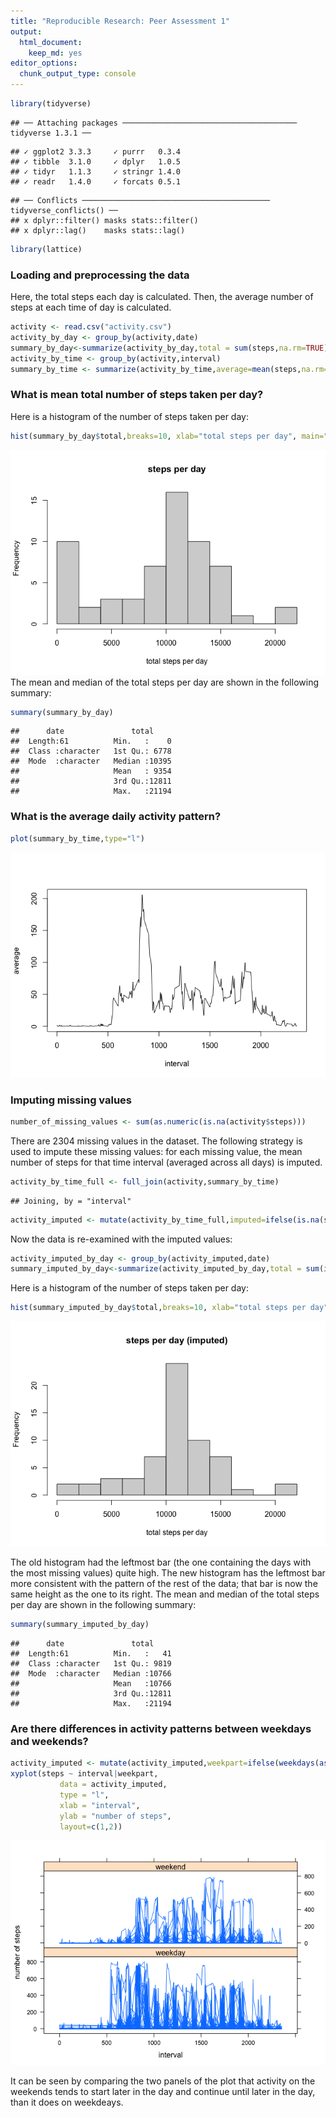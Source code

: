 ```yaml
---
title: "Reproducible Research: Peer Assessment 1"
output: 
  html_document: 
    keep_md: yes
editor_options: 
  chunk_output_type: console
---
```



```r
library(tidyverse)
```

```
## ── Attaching packages ─────────────────────────────────────── tidyverse 1.3.1 ──
```

```
## ✓ ggplot2 3.3.3     ✓ purrr   0.3.4
## ✓ tibble  3.1.0     ✓ dplyr   1.0.5
## ✓ tidyr   1.1.3     ✓ stringr 1.4.0
## ✓ readr   1.4.0     ✓ forcats 0.5.1
```

```
## ── Conflicts ────────────────────────────────────────── tidyverse_conflicts() ──
## x dplyr::filter() masks stats::filter()
## x dplyr::lag()    masks stats::lag()
```

```r
library(lattice)
```

### Loading and preprocessing the data
Here, the total steps each day is calculated.
Then, the average number of steps at each time of day is calculated.

```r
activity <- read.csv("activity.csv")
activity_by_day <- group_by(activity,date)
summary_by_day<-summarize(activity_by_day,total = sum(steps,na.rm=TRUE))
activity_by_time <- group_by(activity,interval)
summary_by_time <- summarize(activity_by_time,average=mean(steps,na.rm=TRUE))
```

### What is mean total number of steps taken per day?
Here is a histogram of the number of steps taken per day:

```r
hist(summary_by_day$total,breaks=10, xlab="total steps per day", main="steps per day")
```

![](PA1_template_files/figure-html/unnamed-chunk-3-1.png)<!-- -->
The mean and median of the total steps per day are shown in the following summary:

```r
summary(summary_by_day)
```

```
##      date               total      
##  Length:61          Min.   :    0  
##  Class :character   1st Qu.: 6778  
##  Mode  :character   Median :10395  
##                     Mean   : 9354  
##                     3rd Qu.:12811  
##                     Max.   :21194
```

### What is the average daily activity pattern?

```r
plot(summary_by_time,type="l")
```

![](PA1_template_files/figure-html/unnamed-chunk-5-1.png)<!-- -->

### Imputing missing values

```r
number_of_missing_values <- sum(as.numeric(is.na(activity$steps)))
```
There are 2304 missing values in the dataset.
The following strategy is used to impute these missing values: for each missing value, the mean number of steps for that time interval (averaged across all days) is imputed.

```r
activity_by_time_full <- full_join(activity,summary_by_time)
```

```
## Joining, by = "interval"
```

```r
activity_imputed <- mutate(activity_by_time_full,imputed=ifelse(is.na(steps),average,steps))
```
Now the data is re-examined with the imputed values:

```r
activity_imputed_by_day <- group_by(activity_imputed,date)
summary_imputed_by_day<-summarize(activity_imputed_by_day,total = sum(imputed,na.rm=TRUE))
```
Here is a histogram of the number of steps taken per day:

```r
hist(summary_imputed_by_day$total,breaks=10, xlab="total steps per day", main="steps per day (imputed)")
```

![](PA1_template_files/figure-html/unnamed-chunk-9-1.png)<!-- -->

The old histogram had the leftmost bar (the one containing the days with the most missing values) quite high. The new histogram has the leftmost bar more consistent with the pattern of the rest of the data; that bar is now the same height as the one to its right.
The mean and median of the total steps per day are shown in the following summary:

```r
summary(summary_imputed_by_day)
```

```
##      date               total      
##  Length:61          Min.   :   41  
##  Class :character   1st Qu.: 9819  
##  Mode  :character   Median :10766  
##                     Mean   :10766  
##                     3rd Qu.:12811  
##                     Max.   :21194
```

### Are there differences in activity patterns between weekdays and weekends?

```r
activity_imputed <- mutate(activity_imputed,weekpart=ifelse(weekdays(as.Date(date)) %in% c("Saturday","Sunday"),"weekend","weekday"))
xyplot(steps ~ interval|weekpart, 
           data = activity_imputed,
           type = "l",
           xlab = "interval",
           ylab = "number of steps",
           layout=c(1,2))
```

![](PA1_template_files/figure-html/unnamed-chunk-11-1.png)<!-- -->

It can be seen by comparing the two panels of the plot that activity on the weekends tends to start later in the day and continue until later in the day, than it does on weekdeays.
